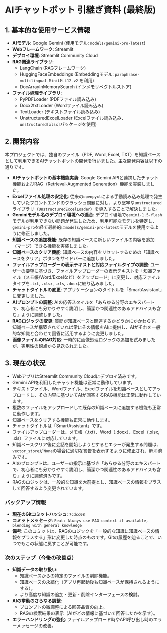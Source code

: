 # AIチャットボット 引継ぎ資料 (最終版)

## 1. 基本的な使用サービス情報

*   **AIモデル**: Google Gemini (使用モデル: `models/gemini-pro-latest`)
*   **Webフレームワーク**: Streamlit
*   **デプロイ環境**: Streamlit Community Cloud
*   **RAG関連ライブラリ**:
    *   LangChain (RAGフレームワーク)
    *   HuggingFaceEmbeddings (Embeddingモデル: `paraphrase-multilingual-MiniLM-L12-v2` を利用)
    *   DocArrayInMemorySearch (インメモリベクトルストア)
*   **ファイル処理ライブラリ**:
    *   PyPDFLoader (PDFファイル読み込み)
    *   Docx2txtLoader (Wordファイル読み込み)
    *   TextLoader (テキストファイル読み込み)
    *   UnstructuredExcelLoader (Excelファイル読み込み、`unstructured[xlsx]`パッケージを使用)

## 2. 開発内容

本プロジェクトでは、独自のファイル（PDF, Word, Excel, TXT）を知識ベースとして利用できるAIチャットボットの開発を行いました。主な開発内容は以下の通りです。

*   **AIチャットボットの基本機能実装**: Google Gemini APIと連携したチャット機能およびRAG（Retrieval-Augmented Generation）機能を実装しました。
*   **Excelファイル処理の安定化**: 従来の`openpyxl`による手動読み込み処理で発生していたフロントエンドのクラッシュ問題に対し、より堅牢な`unstructured`ライブラリ（`UnstructuredExcelLoader`）を導入することで解決しました。
*   **Geminiモデル名のデプロイ環境への適合**: デプロイ環境で`gemini-1.5-flash`モデルが利用できない問題が発生したため、利用可能なモデルを特定し、`gemini-pro`を経て最終的に`models/gemini-pro-latest`モデルを使用するように修正しました。
*   **知識ベースの追加機能**: 既存の知識ベースに新しいファイルの内容を追加（マージ）できる機能を実装しました。
*   **知識ベースのクリア機能**: 知識ベースの内容をリセットするための「知識ベースをクリア」ボタンをサイドバーに追加しました。
*   **ファイルアップローダーの表示テキストと対応ファイルタイプの調整**: ユーザーの要望に基づき、ファイルアップローダーの表示テキストを「知識ファイル（メモ帳/Word/Excelなど）をアップロード」に変更し、対応ファイルタイプを`.txt`, `.xlsx`, `.xls`, `.docx`に絞り込みました。
*   **チャットタイトルの変更**: アプリケーションのタイトルを「SmartAssistant」に変更しました。
*   **AIプロンプトの調整**: AIの応答スタイルを「あらゆる分野のエキスパートで、初心者にも分かりやすく説明し、簡潔かつ関連性のあるアドバイスも含む」ように調整しました。
*   **RAGロジックの変更**: 質問が知識ベースと関連するかどうかにかかわらず、知識ベースが構築されていれば常にその情報をAIに提供し、AIがそれを一般的な知識と合わせて回答に活用するように変更しました。
*   **画像ファイルのRAG対応**: 一時的に画像処理ロジックの追加を試みましたが、実用性の観点から見送られました。

## 3. 現在の状況

*   WebアプリはStreamlit Community Cloudにデプロイ済みです。
*   Gemini APIを利用したチャット機能は正常に動作しています。
*   テキストファイル、Wordファイル、Excelファイルを知識ベースとしてアップロードし、その内容に基づいてAIが回答するRAG機能は正常に動作しています。
*   複数のファイルをアップロードして既存の知識ベースに追加する機能も正常に動作します。
*   知識ベースをクリアする機能も正常に動作します。
*   チャットタイトルは「SmartAssistant」です。
*   ファイルアップローダーは、メモ帳（.txt）、Word（.docx）、Excel（.xlsx, .xls）ファイルに対応しています。
*   知識ベースクリア後に会話を開始しようとするとエラーが発生する問題は、`vector_store`が`None`の場合に適切な警告を表示するように修正され、解消済みです。
*   AIのプロンプトは、ユーザーの指示に基づき「あらゆる分野のエキスパートで、初心者にも分かりやすく説明し、簡潔かつ関連性のあるアドバイスも含む」ように調整済みです。
*   RAGのロジックは、一般的な知識を大前提とし、知識ベースの情報をプラスして回答するよう変更されています。

### バックアップ情報

*   **現在のGitコミットハッシュ**: `7cdcc08`
*   **コミットメッセージ**: `Feat: Always use RAG context if available, blending with general knowledge`
*   **備考**: このコミットは、RAGのロジックを「一般的な知識に知識ベースの情報をプラスする」形に変更した時点のものです。Gitの履歴を辿ることで、いつでもこの状態に戻すことが可能です。

### 次のステップ（今後の改善点）

*   **知識データの取り扱い**: 
    *   知識ベースからの特定のファイルの削除機能。
    *   知識ベースの永続化（アプリ再起動後も知識ベースが保持されるようにする）。
    *   より高度な知識の追加・更新・削除インターフェースの検討。
*   **AIの挙動のさらなる調整**: 
    *   プロンプトの微調整による回答品質の向上。
    *   RAGの検索結果の表示（AIがどの情報に基づいて回答したかを示す）。
*   **エラーハンドリングの強化**: ファイルアップロード時やAPI呼び出し時のエラーメッセージの改善。
